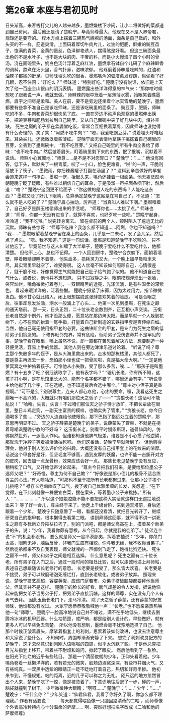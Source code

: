 # 第26章 本座与君初见时
日头渐高，来客栈打尖儿的人越来越多，墨燃嫌楼下吵闹，让小二将做好的菜都送到自己房间。
最后他还是请了楚晚宁，毕竟师尊最大，他现在又不是人界帝君，规矩还是要守的。
榉木方桌上摆着三碗热气腾腾的汤面，面条是自己做的，和外头买的不一样，筋道爽滑，上面码着厚切牛肉片儿，过油的肥肠，鲜嫩的豌豆苗子，饱满的青菜，金黄的蛋丝，色泽鲜艳诱人，摆得煞是好看。
但这三碗面条最出色的不是水叶子，也不是大块的肉、丰奢的料，而是小火慢煨了四个小时的骨汤，浇在面碗里头，奶白色汤汁浮着芝麻红油，墨燃拿石钵自个儿研了个麻辣鲜香的调料，熬煮在汤头里，香气扑鼻，滋味浓郁。
他琢磨着师昧爱吃辣的，红油和油辣子都搁的挺足。见师昧埋头吃的很香，墨燃嘴角的弧度愈发舒朗，偷偷看了好几眼，忍不住问：“好吃么？”
师昧道：“特别好吃。”
楚晚宁没有说话，依旧是上天欠了他一百座金山银山的阴沉表情。
墨燃露出些洋洋得意的神气来：“那你啥时候想吃了跟我说一声，我就去做。”
师昧辣的眼中笼着一层薄薄水雾，抬眼笑着瞧墨燃，眉宇之间尽是柔和。美人在前，要不是旁边还坐着个冰天雪地的楚晚宁，墨燃都要有些拿不准自己是该吃师昧，还是该吃碗里的面条了。
豌豆芽，肥肠，师昧吃的不多，牛肉和青菜却很快见了底。
一直在旁边不动声色观察的墨燃伸出筷子，把豌豆芽和肥肠划拉到自己碗里，又从自己面碗中夹了好几块牛肉，填补空缺。
死生之巅的弟子都在孟婆堂吃饭，常常会互相换着菜肴，因此师昧也没觉得有什么奇怪的，笑了笑：“阿燃不吃牛肉？”
“嗯，我爱吃豌豆芽。”
说着埋头呼噜起来。耳朵尖儿，还微微泛着些薄红。
楚晚宁面无表情地拿筷子挑拣着自己碗里的豆芽，全丢到了墨燃碗中。
“我不吃豆芽。”
又把自己碗里的所有牛肉全丢给了师昧：“也不吃牛肉。”
然后皱着眉头，盯着碗里剩下来的东西，抿了抿嘴，沉默着不说话。
师昧小心翼翼地：“师尊……是不是不对您胃口？”
楚晚宁：“……”
他没有回答，低下头，默默夹了一根青菜，咬了一小口，脸色更难看，“啪”的一声，干脆利落放下了筷子。
“墨微雨，你把辣酱罐子打翻在汤里了？”
没料到辛苦做好的早餐会遭来这样一句抢白，墨燃一愣，抬起头来，嘴角还挂着一根面条。他无辜茫然地朝楚晚宁眨了眨眼，有些难以相信自己的耳朵，于是吸溜一声把面条咽下肚，然后道：“啥？”
楚晚宁这回更不给面子：“你这做的是人吃的东西吗？人能吃这东西？”
墨燃又眨了好几下眼睛，总算确定楚晚宁这厮是在骂自己了，不忿道：“怎么就不是人吃的了？”
楚晚宁眉心抽动，厉声道：“当真叫人难以下咽。”
墨燃噎着了，自己好歹是醉玉楼偷师出来的手艺呢。
“师尊你也……太挑了点。”
师昧也道：“师尊，你都一天没有进食了，就算不喜欢，也好歹吃一些吧。”
楚晚宁起身，冷冷道：“我不吃辣。”
说完转身离去。
留在桌前的两个人，顿时陷入了尴尬无比的沉默。师昧有些惊讶：“师尊不吃辣？我怎么都不知道……阿燃，你也不知道吗？”
“我……”
墨燃眼望着楚晚宁留在桌上的面条，几乎是一口未动，发了会儿呆，然后点了点头。
“嗯。我不知道。”
这是一句谎话，墨燃是知道楚晚宁不吃辣的。
只不过他忘了。
毕竟前世与这人纠缠了大半辈子，楚晚宁爱吃什么不爱吃什么，他都清楚。
但他不上心，总也不记得。
一个人回到房中，楚晚宁合衣躺下，面朝着墙壁，睁着眼睛却睡不着觉。
他失血多，损耗灵力又大，一个晚上加早晨粒米未尽，其实胃里早就空了，难受得很。
这人丝毫不知该如何照顾自己，心情很差了，就干脆不吃，好像觉得生气就能把自己肚子给气饱了似的。
他不知道自己在气什么，或者说，他也并不想知道。
只不过寂静之中，眼前模糊浮现出一张脸，笑容灿烂，嘴角微微打着卷儿，一双眼睛黑的透亮，光泽流淌，是有些温柔的深紫色。
看起来暖洋洋的，泛着些懒。
楚晚宁揪紧了床褥，因为太过用力。指节微微发白。他不甘心就此陷入，闭上眼想摆脱这张肆意欢笑着的脸庞。
可是合眼之后，往事却愈发汹涌，潮水一般涌上了心头……
他第一次见到墨燃，在死生之巅的通天塔前。
那一天，日头正烈，二十位长老全数到齐，正互相小声交谈。
玉衡长老自然是个例外，他才没那么傻，愿意站在那边烤太阳。而是早就一个人躲到花树下，心不在焉的抬着一尾手指，打量着自己新制造的玄铁指甲套是否伸缩自如。
当然，他自己毫无使用指甲套的必要，这曲铁断金的甲套，是专门为死生之巅的低阶弟子们锻造的。
下修界毗邻鬼界，常有危险，低阶弟子受伤丧命并不是罕见的事，楚晚宁看在眼里，嘴上虽然不说，却一直都在苦思着解决方法，想要制造一种轻便灵活，容易上手的武器。
其他人则在旁边津津乐道讨论着。
“听说了吗？尊主那个失散多年的侄子，是从火海里救出来的。走水的那栋楼里，其他人都死了，要是尊主再迟去一步，恐怕那小侄也成一把骨灰啦，真是福大命大啊。”
“一定是他爹冥冥之中护佑着孩子。可怜他从小失散，受了那么多苦，唉……”
“那孩子是叫墨燃？有十五岁了吧？弱冠该取字了，他有表字吗？”
“璇玑长老，你有所不知，这孩子打小啊，是在乐馆里长大的，能有个名字都不错了，哪里还会有字。”
“听说尊主给他拟了几个字，正在选呢，也不知道最后会选中哪个。”
“尊主对小侄子真是重视啊。”
“可不是么？别说尊主，连夫人都心疼他，心疼的要命。嘿，我看这死生之巅唯一不高兴的，大概就只有咱们那位天之骄子了——”
“贪狼长老！这话可不能乱说！”
“哈哈。失言，失言！不过咱们那位天之骄子恃才放旷，不把长辈放在眼里，整日斗鸡走狗，一副天生富贵的模样，也确实失了管束。”
“贪狼长老，你今日酒喝多了些……”旁边的人连连给他使眼色，那下巴指了指远处立着的楚晚宁，那意思再明显不过。
天之骄子薛蒙是楚晚宁的弟子，说薛蒙失了管束，不就是在拐着弯嘲讽楚晚宁教的不好吗？
这玉衡长老，别看平时慢条斯理，道骨仙风的，仿佛飘然世外，一派高人作风。但谁都知道他脾气极差，谁要是不小心摸了他逆鳞，那就洗干净脖子等着被活活抽死吧。
他们这番话，楚晚宁早就听到了。
但他懒得理会，他对于别人怎么评价他的兴趣，大概还没有自己指甲套上的花纹来的浓厚。
话说这个甲套好是好，但坚韧度不够高，遇到皮厚的妖魔，也许不能一击撕开对方的皮肉，回去加一点龙骨粉，效果应该会好一点。
那些长老见楚晚宁没有反应，稍稍松了口气，又开始低声讨论起来。
“尊主今日把我们召来，是要给那位墨公子选师父吧？”
“好奇怪，尊主为何不自己教？”
“好像说是那小侄儿的根骨不适合练尊主的心法。”有人嘀咕道，“可那也不至于把所有长老都聚过来，让那小公子挨个儿挑吧？”
禄存长老幽幽叹了口气，拨了拨自己优雅柔顺的长发，哀怨道：“在下觉得，在下此刻就像一株便宜白菜，摆在案头，等着墨小公子来挑拣。”
所有人：“………………”
所以这个娘娘腔能不能不要把这种大实话就这样口无遮拦地说出来？
等了好一会儿，尊主终于来了。他走上千级台阶，来到通天塔前，身后还跟着一个少年。
楚晚宁只随意瞥了一眼，看都还没看清，就把目光转开了，继续研究自己的指甲套。根本懒得去看第二眼。
讲到拜师这回事，就不得不讲一讲死生之巅有多标新立异摧枯拉朽了。别的门派吧，都是师父高高在上，摸着某个新弟子的头，说：“少年，我看你颇有慧根，从今日起，你就是我的徒弟了。”
徒弟连个说“不”的机会都没有。
要么就是师父一脸冷漠鄙夷，挥着衣袖说：“少年，你颅门太高，眼睛无神，脑后反骨，非我门生应有相貌。你与我无缘，我不收你当弟子。”
然后徒弟都来不及自我表现，师父就嗖的一声御剑飞走了，跑得比狗还快。
死生之巅不一样，师父和弟子之间是相互选择。
什么意思呢？
死生之巅有二十位长老，所有弟子在入门之后，通过一段时间的相处比较，就可以虔诚地递上拜师帖，表述自己想跟随该长老修行的意愿。
长老要是接受了，那么皆大欢喜。
长老要是不接受，弟子可以软磨硬泡死缠烂打，直到长老软化，或者弟子放弃。
照理来说，楚晚宁技艺高超，容姿英俊，应该门庭若市，众弟子挤破脑袋都要拜他当师父。但其实并不是这样。
楚晚宁的脸长的好看，脾气却差的令人发指，据说他恼起来能把女弟子当男弟子打，把男弟子直接沉塘。这样的师尊，实在没有几个人有勇气去拜。
因此玉衡长老门下，走马冷清。
除了天之骄子薛蒙，还有薛蒙的好友师昧，他谁都没有收过。
大家宁愿恭恭敬敬喊他一声：“长老。”也不愿亲亲热热唤他一句“师尊”。
楚晚宁一脸高冷地说自己并不难过，满不在乎地低头，继续去倒腾冷冰冰的机甲武器。什么袖箭匣，戒严哨，都是给别人设计的。早些做好，就有更多人可以早些免去苦楚。
所以他没有想到，墨燃会毫不犹豫地选择了自己。
他那个时候正皱着眉头，摩挲着指套上的利刺，思索着该如何改进，也没去注意尊主和大家说了些什么。
不知何时，周围却渐渐安静了下来。
想完了利刺改良配方的楚晚宁，这才忽然意识到刚刚人语嗡嗡的四周，似乎太沉默了些。
于是他总算把目光从指套上移开，带着些不耐烦和询问，掀起了眼皮。
然后他看到了一张脸。
在阳光下灿烂的近乎有些眩目。
那是一个清丽俊朗的少年，正仰头看着他。少年嘴角卷着一丝懒洋洋的，若有若无的微笑，脸颊边酒窝深深，有些市井烟火气，又有些纯真。一双黑中透紫的眼睛正一眨不眨地盯着自己，热切和好奇半掺。
他初来乍到，不懂规矩。站的距离，近的几乎可以称之为无礼。
咫尺远的地方忽然冒出个人来，楚晚宁吃了一惊，像是被烫着了，下意识地往后退了一步，砰的一声，脑袋就撞到了树干。
少年微微睁大眼睛：“啊呀……”
楚晚宁：“……”
少年：“……”
楚晚宁：“干什么你？”
少年笑道：“仙君仙君，我看了你好久了啊，你怎么都不理理我。”
作者有话要说：　　
每天都觉得喂鱼像一只脑回路清奇的二哈 ，而师尊像个外表高冷矜持内心十分温柔的萨摩……
啊，突然好想把名字改成《二哈和他的萨摩师尊》
